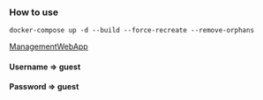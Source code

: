 ### How to use

`
 docker-compose up -d --build --force-recreate --remove-orphans
`

[ManagementWebApp](http://localhost:15672)

#### Username => guest
#### Password => guest